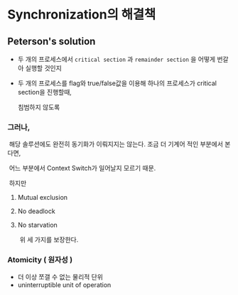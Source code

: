 # Synchronization의 해결책



## Peterson's solution

- 두 개의 프로세스에서 `critical section` 과 `remainder section` 을 어떻게 번갈아 실행할 것인지

- 두 개의 프로세스를 flag와 true/false값을 이용해 하나의 프로세스가 critical section을 진행할때,

  침범하지 않도록

### 그러나,

​	해당 솔루션에도 완전히 동기화가 이뤄지지는 않는다. 조금 더 기계어 적인 부분에서 본다면,

​	어느 부분에서 Context Switch가 일어날지 모르기 때문.

​	하지만 

 1. Mutual exclusion

 2. No deadlock

 3. No starvation

    ​	위 세 가지를 보장한다.



### Atomicity ( 원자성 )

- 더 이상 쪼갤 수 없는 물리적 단위
- uninterruptible unit of operation

